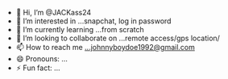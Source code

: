 - 👋 Hi, I’m @JACKass24
- 👀 I’m interested in ...snapchat, log in password
- 🌱 I’m currently learning ...from scratch
- 💞️ I’m looking to collaborate on ...remote access/gps location/
- 📫 How to reach me ...johnnyboydoe1992@gmail.com
- 😄 Pronouns: ...
- ⚡ Fun fact: ...

<!---
JACKass24/JACKass24 is a ✨ special ✨ repository because its `README.md` (this file) appears on your GitHub profile.
You can click the Preview link to take a look at your changes.
--->
